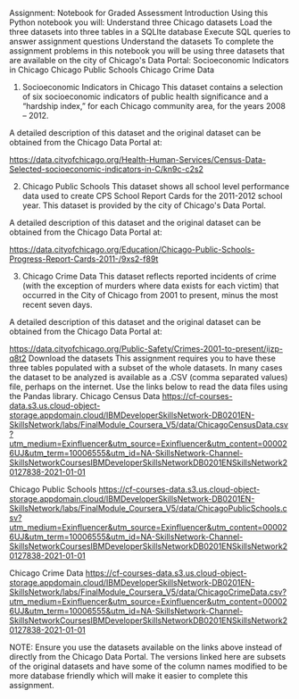 Assignment: Notebook for Graded Assessment
Introduction
Using this Python notebook you will:
Understand three Chicago datasets
Load the three datasets into three tables in a SQLIte database
Execute SQL queries to answer assignment questions
Understand the datasets
To complete the assignment problems in this notebook you will be using three datasets that are available on the city of Chicago's Data Portal:
Socioeconomic Indicators in Chicago
Chicago Public Schools
Chicago Crime Data
1. Socioeconomic Indicators in Chicago
This dataset contains a selection of six socioeconomic indicators of public health significance and a “hardship index,” for each Chicago community area, for the years 2008 – 2012.

A detailed description of this dataset and the original dataset can be obtained from the Chicago Data Portal at:

https://data.cityofchicago.org/Health-Human-Services/Census-Data-Selected-socioeconomic-indicators-in-C/kn9c-c2s2

2. Chicago Public Schools
This dataset shows all school level performance data used to create CPS School Report Cards for the 2011-2012 school year. This dataset is provided by the city of Chicago's Data Portal.

A detailed description of this dataset and the original dataset can be obtained from the Chicago Data Portal at:

https://data.cityofchicago.org/Education/Chicago-Public-Schools-Progress-Report-Cards-2011-/9xs2-f89t

3. Chicago Crime Data
This dataset reflects reported incidents of crime (with the exception of murders where data exists for each victim) that occurred in the City of Chicago from 2001 to present, minus the most recent seven days.

A detailed description of this dataset and the original dataset can be obtained from the Chicago Data Portal at:

https://data.cityofchicago.org/Public-Safety/Crimes-2001-to-present/ijzp-q8t2
Download the datasets
This assignment requires you to have these three tables populated with a subset of the whole datasets.
In many cases the dataset to be analyzed is available as a .CSV (comma separated values) file, perhaps on the internet.
Use the links below to read the data files using the Pandas library.
Chicago Census Data
https://cf-courses-data.s3.us.cloud-object-storage.appdomain.cloud/IBMDeveloperSkillsNetwork-DB0201EN-SkillsNetwork/labs/FinalModule_Coursera_V5/data/ChicagoCensusData.csv?utm_medium=Exinfluencer&utm_source=Exinfluencer&utm_content=000026UJ&utm_term=10006555&utm_id=NA-SkillsNetwork-Channel-SkillsNetworkCoursesIBMDeveloperSkillsNetworkDB0201ENSkillsNetwork20127838-2021-01-01

Chicago Public Schools
https://cf-courses-data.s3.us.cloud-object-storage.appdomain.cloud/IBMDeveloperSkillsNetwork-DB0201EN-SkillsNetwork/labs/FinalModule_Coursera_V5/data/ChicagoPublicSchools.csv?utm_medium=Exinfluencer&utm_source=Exinfluencer&utm_content=000026UJ&utm_term=10006555&utm_id=NA-SkillsNetwork-Channel-SkillsNetworkCoursesIBMDeveloperSkillsNetworkDB0201ENSkillsNetwork20127838-2021-01-01

Chicago Crime Data
https://cf-courses-data.s3.us.cloud-object-storage.appdomain.cloud/IBMDeveloperSkillsNetwork-DB0201EN-SkillsNetwork/labs/FinalModule_Coursera_V5/data/ChicagoCrimeData.csv?utm_medium=Exinfluencer&utm_source=Exinfluencer&utm_content=000026UJ&utm_term=10006555&utm_id=NA-SkillsNetwork-Channel-SkillsNetworkCoursesIBMDeveloperSkillsNetworkDB0201ENSkillsNetwork20127838-2021-01-01

NOTE: Ensure you use the datasets available on the links above instead of directly from the Chicago Data Portal. The versions linked here are subsets of the original datasets and have some of the column names modified to be more database friendly which will make it easier to complete this assignment.

